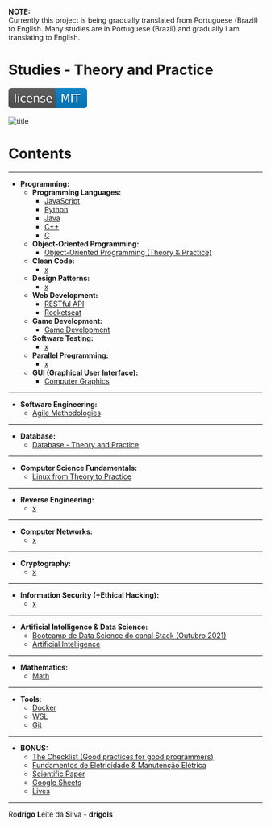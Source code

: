 **NOTE:**  
Currently this project is being gradually translated from Portuguese (Brazil) to English. Many studies are in Portuguese (Brazil) and gradually I am translating to English.

# Studies - Theory and Practice

[![License MIT](res/license-MIT-blue.svg)](LICENSE.md)

![title](res/newlogo.gif)

# Contents

---

 - __Programming:__
   - __Programming Languages:__
     - [JavaScript](modules/javascript-codes)
     - [Python](modules/python-codes)
     - [Java](modules/java-codes)
     - [C++](modules/cpp-codes)
     - [C](modules/c-codes)
   - **Object-Oriented Programming:**
     - [Object-Oriented Programming (Theory & Practice)](modules/oop)
   - __Clean Code:__
     - [x](#)
   - __Design Patterns:__
     - [x](#)
   - __Web Development:__
     - [RESTful API](modules/restful-api)
     - [Rocketseat](modules/rocketseat-samples)
   - __Game Development:__
     - [Game Development](modules/game-dev)
   - __Software Testing:__
     - [x](#)
   - __Parallel Programming:__
     - [x](#)
   - __GUI (Graphical User Interface):__
     - [Computer Graphics](modules/computer-graphics)

---

 - **Software Engineering:**
   - [Agile Methodologies](modules/agile-methodologies)

---

 - __Database:__
   - [Database - Theory and Practice](modules/database-theory-and-practice)

---

 - __Computer Science Fundamentals:__
   - [Linux from Theory to Practice](modules/linux-from-theory-to-practice)

---

 - __Reverse Engineering:__
   - [x](#)

---

 - __Computer Networks:__
   - [x](#)

---

 - __Cryptography:__
   - [x](#)

---

 - __Information Security (+Ethical Hacking):__
   - [x](#)

---

 - __Artificial Intelligence & Data Science:__
   - [Bootcamp de Data Science do canal Stack (Outubro 2021)](modules/stack-bootcamp-ds-2021-10)
   - [Artificial Intelligence](modules/ai-codes)

---

 - __Mathematics:__
   - [Math](modules/math-codes)

---

 - __Tools:__
   - [Docker](modules/docker-guide)
   - [WSL](modules/wsl-tips-and-tricks/)
   - [Git](modules/git-docs)

---

 - __BONUS:__
   - [The Checklist (Good practices for good programmers)](modules/the-checklist)
   - [Fundamentos de Eletricidade & Manutenção Elétrica](modules/electrician)
   - [Scientific Paper](modules/scientific-paper)
   - [Google Sheets](modules/google-sheets)
   - [Lives](modules/lives)

---

Ro**drigo** **L**eite da **S**ilva - **drigols**

